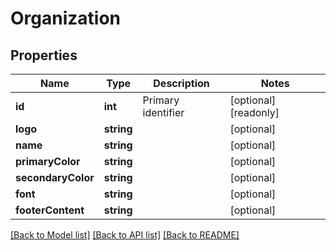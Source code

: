 # Organization

## Properties
Name | Type | Description | Notes
------------ | ------------- | ------------- | -------------
**id** | **int** | Primary identifier | [optional] [readonly] 
**logo** | **string** |  | [optional] 
**name** | **string** |  | [optional] 
**primaryColor** | **string** |  | [optional] 
**secondaryColor** | **string** |  | [optional] 
**font** | **string** |  | [optional] 
**footerContent** | **string** |  | [optional] 

[[Back to Model list]](../README.md#documentation-for-models) [[Back to API list]](../README.md#documentation-for-api-endpoints) [[Back to README]](../README.md)


